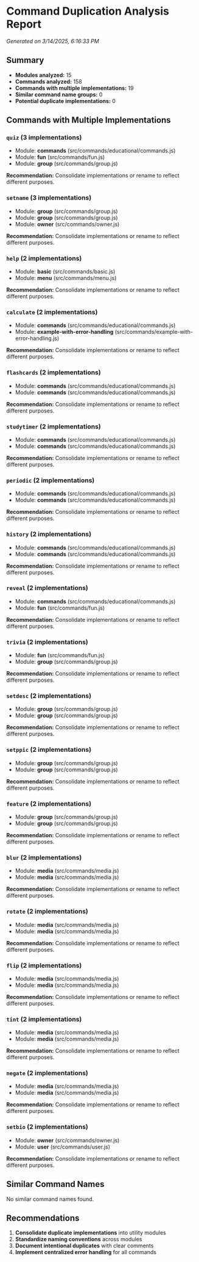 # Command Duplication Analysis Report

*Generated on 3/14/2025, 6:16:33 PM*

## Summary

- **Modules analyzed:** 15
- **Commands analyzed:** 158
- **Commands with multiple implementations:** 19
- **Similar command name groups:** 0
- **Potential duplicate implementations:** 0

## Commands with Multiple Implementations

### `quiz` (3 implementations)

- Module: **commands** (src/commands/educational/commands.js)
- Module: **fun** (src/commands/fun.js)
- Module: **group** (src/commands/group.js)

**Recommendation:** Consolidate implementations or rename to reflect different purposes.

### `setname` (3 implementations)

- Module: **group** (src/commands/group.js)
- Module: **group** (src/commands/group.js)
- Module: **owner** (src/commands/owner.js)

**Recommendation:** Consolidate implementations or rename to reflect different purposes.

### `help` (2 implementations)

- Module: **basic** (src/commands/basic.js)
- Module: **menu** (src/commands/menu.js)

**Recommendation:** Consolidate implementations or rename to reflect different purposes.

### `calculate` (2 implementations)

- Module: **commands** (src/commands/educational/commands.js)
- Module: **example-with-error-handling** (src/commands/example-with-error-handling.js)

**Recommendation:** Consolidate implementations or rename to reflect different purposes.

### `flashcards` (2 implementations)

- Module: **commands** (src/commands/educational/commands.js)
- Module: **commands** (src/commands/educational/commands.js)

**Recommendation:** Consolidate implementations or rename to reflect different purposes.

### `studytimer` (2 implementations)

- Module: **commands** (src/commands/educational/commands.js)
- Module: **commands** (src/commands/educational/commands.js)

**Recommendation:** Consolidate implementations or rename to reflect different purposes.

### `periodic` (2 implementations)

- Module: **commands** (src/commands/educational/commands.js)
- Module: **commands** (src/commands/educational/commands.js)

**Recommendation:** Consolidate implementations or rename to reflect different purposes.

### `history` (2 implementations)

- Module: **commands** (src/commands/educational/commands.js)
- Module: **commands** (src/commands/educational/commands.js)

**Recommendation:** Consolidate implementations or rename to reflect different purposes.

### `reveal` (2 implementations)

- Module: **commands** (src/commands/educational/commands.js)
- Module: **fun** (src/commands/fun.js)

**Recommendation:** Consolidate implementations or rename to reflect different purposes.

### `trivia` (2 implementations)

- Module: **fun** (src/commands/fun.js)
- Module: **group** (src/commands/group.js)

**Recommendation:** Consolidate implementations or rename to reflect different purposes.

### `setdesc` (2 implementations)

- Module: **group** (src/commands/group.js)
- Module: **group** (src/commands/group.js)

**Recommendation:** Consolidate implementations or rename to reflect different purposes.

### `setppic` (2 implementations)

- Module: **group** (src/commands/group.js)
- Module: **group** (src/commands/group.js)

**Recommendation:** Consolidate implementations or rename to reflect different purposes.

### `feature` (2 implementations)

- Module: **group** (src/commands/group.js)
- Module: **group** (src/commands/group.js)

**Recommendation:** Consolidate implementations or rename to reflect different purposes.

### `blur` (2 implementations)

- Module: **media** (src/commands/media.js)
- Module: **media** (src/commands/media.js)

**Recommendation:** Consolidate implementations or rename to reflect different purposes.

### `rotate` (2 implementations)

- Module: **media** (src/commands/media.js)
- Module: **media** (src/commands/media.js)

**Recommendation:** Consolidate implementations or rename to reflect different purposes.

### `flip` (2 implementations)

- Module: **media** (src/commands/media.js)
- Module: **media** (src/commands/media.js)

**Recommendation:** Consolidate implementations or rename to reflect different purposes.

### `tint` (2 implementations)

- Module: **media** (src/commands/media.js)
- Module: **media** (src/commands/media.js)

**Recommendation:** Consolidate implementations or rename to reflect different purposes.

### `negate` (2 implementations)

- Module: **media** (src/commands/media.js)
- Module: **media** (src/commands/media.js)

**Recommendation:** Consolidate implementations or rename to reflect different purposes.

### `setbio` (2 implementations)

- Module: **owner** (src/commands/owner.js)
- Module: **user** (src/commands/user.js)

**Recommendation:** Consolidate implementations or rename to reflect different purposes.

## Similar Command Names

No similar command names found.

## Recommendations

1. **Consolidate duplicate implementations** into utility modules
2. **Standardize naming conventions** across modules
3. **Document intentional duplicates** with clear comments
4. **Implement centralized error handling** for all commands
